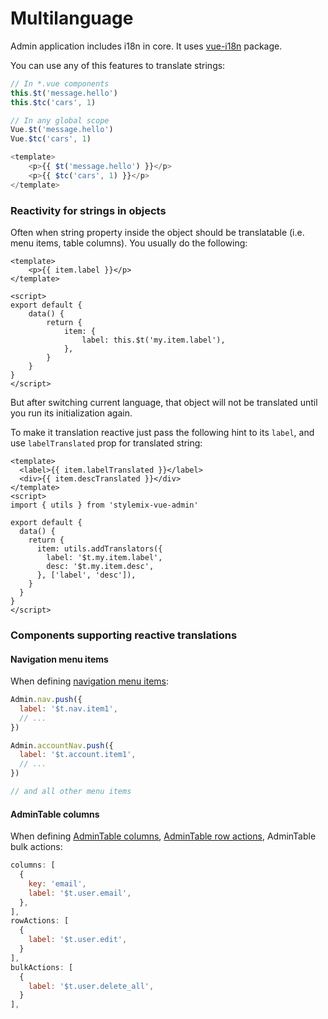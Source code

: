 # Multilanguage

Admin application includes i18n in core. It uses [vue-i18n](https://kazupon.github.io/vue-i18n/) package.

You can use any of this features to translate strings:

```javascript
// In *.vue components
this.$t('message.hello')
this.$tc('cars', 1)

// In any global scope
Vue.$t('message.hello')
Vue.$tc('cars', 1)
```

```javascript
<template>
    <p>{{ $t('message.hello') }}</p>
    <p>{{ $tc('cars', 1) }}</p>
</template>
```

### Reactivity for strings in objects

Often when string property inside the object should be translatable \(i.e. menu items, table columns\). You usually do the following:

```markup
<template>
    <p>{{ item.label }}</p>
</template>

<script>
export default {
    data() {
        return {
            item: {
                label: this.$t('my.item.label'),
            },
        }
    }
}
</script>
```

But after switching current language, that object will not be translated until you run its initialization again.

To make it translation reactive just pass the following hint to its `label`, and use `labelTranslated` prop for translated string:

```markup
<template>
  <label>{{ item.labelTranslated }}</label>
  <div>{{ item.descTranslated }}</div>
</template>
<script>
import { utils } from 'stylemix-vue-admin'

export default {
  data() {
    return {
      item: utils.addTranslators({
        label: '$t.my.item.label',
        desc: '$t.my.item.desc',
      }, ['label', 'desc']),
    }
  }
}
</script>
```

### Components supporting reactive translations

#### Navigation menu items

When defining [navigation menu items](modules.md#register-navigation-menu-items):

```javascript
Admin.nav.push({
  label: '$t.nav.item1',
  // ...
})

Admin.accountNav.push({
  label: '$t.account.item1',
  // ...
})

// and all other menu items
```

#### AdminTable columns

When defining [AdminTable columns](table.md#column-definition), [AdminTable row actions](table.md#row-actions), AdminTable bulk actions:

```javascript
columns: [
  {
    key: 'email',
    label: '$t.user.email',
  },
],
rowActions: [
  {
    label: '$t.user.edit',
  }
],
bulkActions: [
  {
    label: '$t.user.delete_all',
  }
],

```

